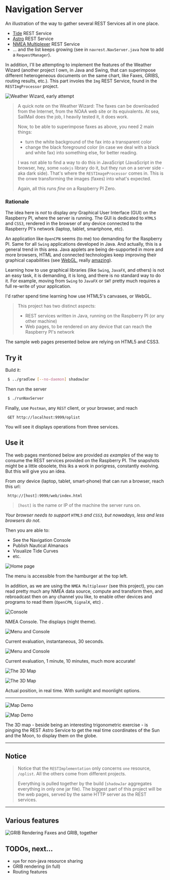 # Navigation Server

An illustration of the way to gather several REST Services all in one place.

- [Tide](https://github.com/OlivierLD/raspberry-pi4j-samples/blob/master/RESTTideEngine/README.md) REST Service
- [Astro](https://github.com/OlivierLD/raspberry-pi4j-samples/tree/master/RESTNauticalAlmanac) REST Service
- [NMEA Multiplexer](https://github.com/OlivierLD/raspberry-pi4j-samples/blob/master/NMEA.multiplexer/README.md) REST Service
- ... and the list keeps growing (see in `navrest.NavServer.java` how to add a `RequestManager`).

In addition, I'll be attempting to implement the features of the Weather Wizard (another project I own, in Java and Swing, that can superimpose different heterogeneous documents on the same chart, like Faxes, GRIBS, routing results, etc.). This part involes the
`Img` REST Service, found in the `RESTImgProcessor` project.

![Weather Wizard, early attempt](./docimg/screenshot.08.png)

> A quick note on the Weather Wizard: The faxes can be downloaded from the Internet, from the NOAA web site or its equivalents. At sea, SailMail does the job,
> I heavily tested it, it does work. 
>
> Now, to be able to superimpose faxes as above, you need 2 main things:
> - turn the white background of the fax into a transparent color
> - change the black foreground color (in case we deal with a black and white fax) into something else, for better reading.
>
> I was not able to find a way to do this in JavaScript (JavaScript in the browser, hey, some `nodejs` library do it, but they run on a server side - aka dark side).
> That's where the `RESTImageProcessor` comes in. This is the onwe transforming the images (faxes) into what's expected.
>
> Again, all this runs _fine_ on a Raspberry PI Zero.

### Rationale

The idea here is _not_ to display _any_ Graphical User Interface (GUI) on the Raspberry PI, where the server is running.
The GUI is dedicated to `HTML5` and `CSS3`, rendered in the browser of any device connected to the Raspberry PI's network (laptop, tablet, smartphone, etc).

An application like `OpenCPN` seems (to me) too demanding for the Raspberry PI. Same for all `Swing` applications
developed in Java. And actually, this is a general trend in this area.
Java applets are being de-supported in more and more browsers, HTML and connected technologies keep improving
their graphical capabilities (see [WebGL](http://learningwebgl.com/blog/), really [amazing](http://arodic.github.io/p/jellyfish/)).

Learning how to use graphical libraries (like `Swing`, `JavaFX`, and others) is not an easy task,
it is demanding, it is long, and there is no standard way to do it. For example, moving from `Swing` to `JavaFX` or `SWT` pretty much requires
a full re-write of your application.

I'd rather spend time learning how use HTML5's canvases, or WebGL.

> This project has two distinct aspects:
> - REST services written in Java, running on the Raspberry PI (or any other machine)
> - Web pages, to be rendered on any device that can reach the Raspberry PI's network

The sample web pages presented below are relying on HTML5 and CSS3.

## Try it
Build it:
```bash
 $ ../gradlew [--no-daemon] shadowJar
```

Then run the server
```bash
 $ ./runNavServer
```

Finally, use `Postman`, any `REST` client, or your browser, and reach
```
 GET http://localhost:9999/oplist
```

You will see it displays operations from three services.

## Use it

The web pages mentioned below are provided _as examples_ of the way to consume the REST services provided on the Raspberry PI.
The snapshots might be a little obsolete, this iks a work in porigress, constantly evolving.
But this will give you an idea.

From _any_ device (laptop, tablet, smart-phone) that can run a browser, reach this url:
```
 http://[host]:9999/web/index.html
```
> `[host]` is the name or IP of the machine the server runs on.

_Your browser needs to support `HTML5` and `CSS3`, but nowadays, less and less browsers do not._

Then you are able to:
- See the Navigation Console 
- Publish Nautical Almanacs
- Visualize Tide Curves
- etc.

![Home page](./docimg/screenshot.00.png)

The menu is accessible from the hamburger at the top left.

In addition, as we are using the `NMEA Multiplexer` (see this project), you can read pretty much any
NMEA data source, compute and transform then, and rebroadcast then on any channel you like, to enable other devices and programs
to read them (`OpenCPN`, `SignalK`, etc) .

![Console](./docimg/screenshot.01.png)

NMEA Console. The displays (night theme).

![Menu and Console](./docimg/screenshot.02.png)

Current evaluation, instantaneous, 30 seconds.

![Menu and Console](./docimg/screenshot.03.png)

Current evaluation, 1  minute, 10 minutes, much more accurate!

![The 3D Map](./docimg/screenshot.04.png)

![The 3D Map](./docimg/screenshot.06.png)

Actual position, in real time. With sunlight and moonlight options.

---

![Map Demo](./docimg/screenshot.05.png)

![Map Demo](./docimg/screenshot.07.png)

The 3D map - beside being an interesting trigonometric exercise - is pinging the REST Astro Service
to get the real time coordinates of the Sun and the Moon, to display them on the globe.

---

## Notice
> Notice that the `RESTImplementation` only concerns `one` resource, `/oplist`.
> All the others come from different projects.
>
> Everything is pulled together by the build (`shadowJar` aggregates everything in only one jar file).
> The biggest part of this project will be the web pages, served by the same HTTP server as the REST services.

---

## Various features
![GRIB Rendering](./docimg/screenshot.09.png)
Faxes and GRIB, together


## TODOs, next...

- `npm` for non-java resource sharing
- GRIB rendering (in full)
- Routing features

